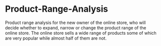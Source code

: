 # Product-Range-Analysis
Product range analysis for the new owner of the online store,  who will decide whether to expand, narrow or change the product range of the online store.
The online store sells a wide range of products some of which are very popular while almost half of them are not. 
